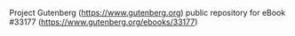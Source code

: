 Project Gutenberg (https://www.gutenberg.org) public repository for eBook #33177 (https://www.gutenberg.org/ebooks/33177)
